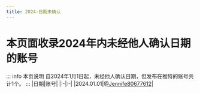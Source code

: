 ```yaml
---
title: 2024-日期未确认
---
```

# 本页面收录2024年内未经他人确认日期的账号
::: info 本页说明
自2024年1月1日起，未经他人确认日期，但发布在推特的账号共计1个。
:::
|日期|账号|
|:-|:-|
|2024.01.01|[@Jennife80677612](https://twitter.com/Jennife80677612)|